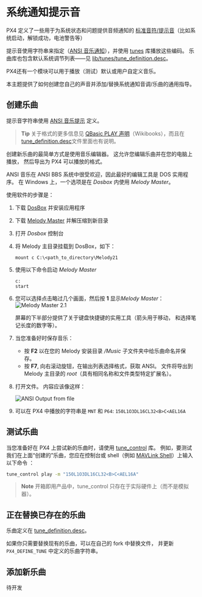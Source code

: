 # 系统通知提示音

PX4 定义了一些用于为系统状态和问题提供音频通知的 [标准音符/提示音](https://docs.px4.io/master/en/getting_started/tunes.html)（比如系统启动，解锁成功，电池警告等）

提示音使用字符串来指定（[ANSI 音乐通知](http://artscene.textfiles.com/ansimusic/information/ansimtech.txt)），并使用 [tunes](https://github.com/PX4/Firmware/tree/master/src/lib/tunes) 库播放这些编码。 乐曲库也包含默认系统调节列表——见 [lib/tunes/tune_definition.desc](https://github.com/PX4/Firmware/blob/master/src/lib/tunes/tune_definition.desc)。

PX4还有一个模块可以用于播放（测试）默认或用户自定义音乐。

本主题提供了如何创建您自己的声音并添加/替换系统通知音调/乐曲的通用指导。


## 创建乐曲

提示音字符串使用 [ANSI 音乐提示](http://artscene.textfiles.com/ansimusic/information/ansimtech.txt) 定义。

> **Tip** 关于格式的更多信息见 [QBasic PLAY 声明](https://en.wikibooks.org/wiki/QBasic/Appendix#PLAY)（Wikibooks），而且在[tune_definition.desc](https://github.com/PX4/Firmware/blob/master/src/lib/tunes/tune_definition.desc)文件里面也有说明。

创建新乐曲的最简单方式是使用音乐编辑器。 这允许您编辑乐曲并在您的电脑上播放， 然后导出为 PX4 可以播放的格式。

ANSI 音乐在 ANSI BBS 系统中很受欢迎，因此最好的编辑工具是 DOS 实用程序。 在 Windows 上，一个选项是在 *Dosbox* 内使用 *Melody Master*。

使用软件的步骤是：

1. 下载 [DosBox](http://www.dosbox.com/) 并安装应用程序
1. 下载 [Melody Master](ftp://archives.thebbs.org/ansi_utilities/melody21.zip) 并解压缩到新目录
1. 打开 *Dosbox* 控制台
1. 将 Melody 主目录挂载到 DosBox，如下：
   ```
   mount c C:\<path_to_directory\Melody21
   ```
1. 使用以下命令启动 *Melody Master*
   ```
   c:
   start
   ```
1. 您可以选择点击略过几个画面，然后按 **1** 显示*Melody Master*： ![Melody Master 2.1](../../assets/tunes/tunes_melody_master_2_1.jpg)

   屏幕的下半部分提供了关于键盘快捷键的实用工具（箭头用于移动， 和选择笔记长度的数字等）。
1. 当您准备好时保存音乐：
   - 按 **F2** 以在您的 Melody 安装目录 */Music* 子文件夹中给乐曲命名并保存。
   - 按 **F7**, 向右滚动旋钮，在输出列表选择格式，获取 ANSI。 文件将导出到 Melody 主目录的 *root*（具有相同名称和文件类型特定扩展名）。
1. 打开文件。 内容应该像这样：

   ![ANSI Output from file](../../assets/tunes/tune_musicmaker_ansi_output.png)

1. 可以在 PX4 中播放的字符串是  `MNT` 和 `P64`: `150L1O3DL16CL32<B>C<AEL16A`


## 测试乐曲

当您准备好在 PX4 上尝试新的乐曲时，请使用 [tune_control](../middleware/modules_system.md#tunecontrol) 库。 例如，要测试我们在上面“创建的”乐曲，您应在控制台或 shell（例如 [MAVLink Shell](../debug/mavlink_shell.md)）上输入以下命令 ：
```sh
tune_control play -m "150L1O3DL16CL32<B>C<AEL16A"
```

> **Note** 开箱即用产品中，tune_control 只存在于实际硬件上（而不是模拟器）。


## 正在替换已存在的乐曲

乐曲定义在 [tune_definition.desc](https://github.com/PX4/Firmware/blob/master/src/lib/tunes/tune_definition.desc)。

如果你只需要替换现有的乐曲，可以在自己的 fork 中替换文件， 并更新 `PX4_DEFINE_TUNE` 中定义的乐曲字符串。


## 添加新乐曲


待开发


<!-- 

1. Assumption is that you need to define a new `PX4_DEFINE_TUNE` with its own number in the file.
2. Need to look at how tunes are played. Problem for another day.

-->